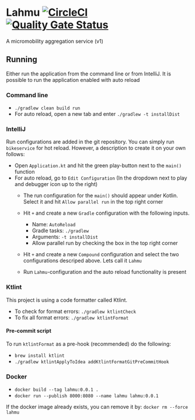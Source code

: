 # Lahmu [![CircleCI](https://circleci.com/gh/entur/lahmu.svg?style=svg)](https://circleci.com/gh/entur/lahmu) [![Quality Gate Status](https://sonarcloud.io/api/project_badges/measure?project=entur_lahmu&metric=alert_status)](https://sonarcloud.io/dashboard?id=entur_lahmu)

A micromobility aggregation service (v1)

## Running

Either run the application from the command line or from IntelliJ. 
It is possible to run the application enabled with auto reload
### Command line
* `./gradlew clean build run`
* For auto reload, open a new tab and enter `./gradlew -t installDist`

### IntelliJ
Run configurations are added in the git repository. You can simply run `bikeservice` for
hot reload. However, a description to create it on your own follows:

* Open `Application.kt` and hit the green play-button next to the `main()` function
* For auto reload, go to `Edit Configuration` (In the dropdown next to play and debugger icon up to the right)
   * The run configuration for the `main()` should appear under Kotlin. Select it and hit
   `Allow parallel run` in the top right corner
   * Hit `+` and create a new `Gradle` configuration with the following inputs.
        * Name: `AutoReload`
        * Gradle tasks:  `./gradlew`
        * Arguments: `-t installDist`
        * Allow parallel run by checking the box in the top right corner
   * Hit `+` and create a new `Compound` configuration and select the two configurations descriped above. 
   Lets call it `Lahmu`
   
   * Run `Lahmu`-configuration and the auto reload functionality is present

### Ktlint
This project is using a code formatter called Ktlint.

* To check for format errors: `./gradlew ktlintCheck`
* To fix all format errors: `./gradlew ktlintFormat`

#### Pre-commit script
To run `ktlintFormat` as a pre-hook (recommended) do the following:
* `brew install ktlint`
* `./gradlew ktlintApplyToIdea addKtlintFormatGitPreCommitHook`


### Docker
- `docker build --tag lahmu:0.0.1 .`
- `docker run --publish 8000:8080 --name lahmu lahmu:0.0.1`

If the docker image already exists, you can remove it by: `docker rm --force lahmu`
